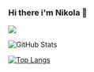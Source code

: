 ### Hi there i'm Nikola 👋
<!--
**DjordjevicN/DjordjevicN** is a ✨ _special_ ✨ repository because its `README.md` (this file) appears on your GitHub profile.

Here are some ideas to get you started:

- 🔭 I’m currently working on ...
 🌱 I’m currently learning ...
- 👯 I’m looking to collaborate on ...
- 🤔 I’m looking for help with ...
- 💬 Ask me about ...
- 📫 How to reach me: ...
- 😄 Pronouns: ...
- ⚡ Fun fact: ...
-->
![](https://github-profile-summary-cards.vercel.app/api/cards/profile-details?username=djordjevicN&theme=github_dark)

![GitHub Stats](https://github-readme-stats.vercel.app/api?username=djordjevicN&theme=radical)

[![Top Langs](https://github-readme-stats.vercel.app/api/top-langs/?username=djordjevicN&langs_count=8&layout=compact)](https://github.com/djordjevicN/github-readme-stats)



